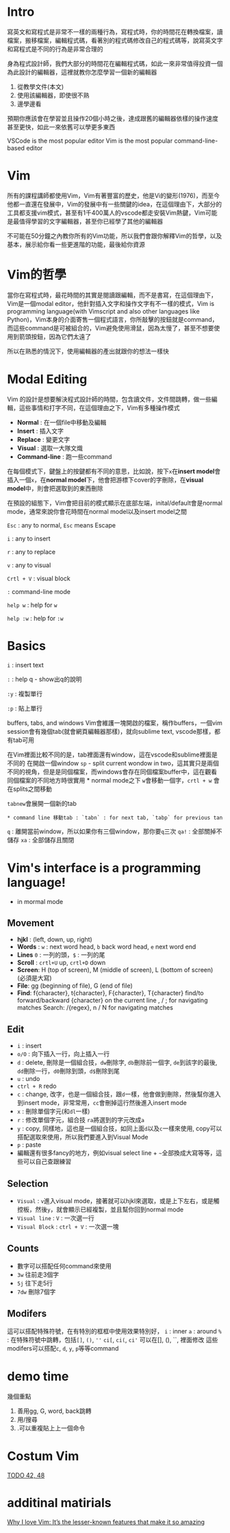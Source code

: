 # Intro
寫英文和寫程式是非常不一樣的兩種行為，寫程式時，你的時間花在轉換檔案，讀檔案，搬移檔案，編輯程式碼，看著別的程式碼修改自己的程式碼等，說寫英文字和寫程式是不同的行為是非常合理的

身為程式設計師，我們大部分的時間花在編輯程式碼，如此一來非常值得投資一個為此設計的編輯器，這裡就教你怎麼學習一個新的編輯器

1. 從教學文件(本文)
2. 使用該編輯器，即使很不熟
3. 邊學邊看

預期你應該會在學習並且操作20個小時之後，達成跟舊的編輯器依樣的操作速度甚至更快，如此一來依舊可以學更多東西

VSCode is the most popular editor
Vim is the most popular command-line-based editor

# Vim
所有的課程講師都使用Vim，Vim有著豐富的歷史，他是Vi的變形(1976)，而至今他都一直還在發展中，Vim的發展中有一些關鍵的idea，在這個理由下，大部分的工具都支援vim模式，甚至有1千400萬人的vscode都走安裝Vim熱鍵，Vim可能是最值得學習的文字編輯器，甚至你已經學了其他的編輯器

不可能在50分鐘之內教你所有的Vim功能，所以我們會跟你解釋Vim的哲學，以及基本，展示給你看一些更進階的功能，最後給你資源

# Vim的哲學
當你在寫程式時，最花時間的其實是閱讀跟編輯，而不是書寫，在這個理由下，Vim是一個modal editor，他針對插入文字和操作文字有不一樣的模式，Vim is programming language(with Vimscript and also other languages like Python)，Vim本身的介面寄售一個程式語言，你所敲擊的按鈕就是command，而這些command是可被組合的，Vim避免使用滑鼠，因為太慢了，甚至不想要使用到箭頭按鈕，因為它們太遠了

所以在熟悉的情況下，使用編輯器的產出就跟你的想法一樣快

# Modal Editing
Vim 的設計是想要解決程式設計師的時間，包含讀文件，文件間跳轉，做一些編輯，這些事情和打字不同，在這個理由之下，Vim有多種操作模式

* **Normal** : 在一個file中移動及編輯
* **Insert** : 插入文字
* **Replace** : 變更文字
* **Visual** : 選取一大隊文熾
* **Command-line** : 跑一些command

在每個模式下，鍵盤上的按鍵都有不同的意思，比如說，按下`x`在**insert model**會插入一個`x`，在**normal model**下，他會把游標下cover的字刪除，在**visual model**中，則會把選取到的東西刪除

在預設的組態下，Vim會把目前的模式顯示在底部左端，inital/default會是normal mode，通常來說你會花時間在normal model以及insert model之間

`Esc` : any to normal, `Esc` means Escape

`i` : any to insert

`r` : any to replace

`v` : any to visual

`Crtl + V` : visual block

`:` command-line mode

`help w` : help for `w`

`help :w` : help for `:w`

# Basics

`i` : insert text

`:` : help q - show出q的說明

`:y` : 複製單行

`:p` : 貼上單行

buffers, tabs, and windows
Vim會維護一塊開啟的檔案，稱作buffers，一個vim session會有幾個tab(就會網頁編輯器那樣)，就向sublime text, vscode那樣，都有tab可用

在Vim裡面比較不同的是，tab裡面還有window，這在vscode和sublime裡面是不同的
在開啟一個window `sp` - split current wondow in two，這其實只是兩個不同的視角，但是是同個檔案，而windows會存在同個檔案buffer中，這在觀看同個檔案的不同地方時很實用
    * normal mode之下 `w`會移動一個字，`crtl + w` 會在splits之間移動

`tabnew`會展開一個新的tab

    * command line 移動tab : `tabn` : for next tab, `tabp` for previous tan

`q` : 離開當前window，所以如果你有三個window，那你要`q`三次
`qa!` : 全部關掉不儲存
`xa` : 全部儲存且關閉

# Vim's interface is a programming language!
* in mormal mode
## Movement
* **hjkl** : (left, down, up, right)
* **Words** : `w` : next word head, `b` back word head, `e` next word end
* **Lines** `0` : 一列的頭，`$` : 一列的尾
* **Scroll** : `crtl+U` up, `crtl+D`  down
* **Screen**: H (top of screen), M (middle of screen), L (bottom of screen) (必須是大寫)
* **File**: gg (beginning of file), G (end of file)
* **Find**: f{character}, t{character}, F{character}, T{character}
            find/to forward/backward {character} on the current line
            , / ; for navigating matches 
            Search: /{regex}, n / N for navigating matches
## Edit
* `i` : insert
* `o/O` : 向下插入一行，向上插入一行
* `d` : delete, 刪除是一個組合技，`dw`刪除字, `db`刪除前一個字, `de`到該字的最後, `dd`刪除一行，`d0`刪除到頭，`d$`刪除到尾
* `u` : undo
* `ctrl + R` redo
* `c` : change, 改字，也是一個組合技，跟`d`一樣，他會做到刪除，然後幫你進入到insert mode，非常常用，`cc`會刪掉這行然後進入insert mode
* `x` : 刪除單個字元(和`dl`一樣)
* `r` : 修改單個字元，組合技 `ra`將選到的字元改成`a`
* `y` : copy, 同樣地，這也是一個組合技，如同上面`d`以及`c`一樣來使用, copy可以搭配選取來使用，所以我們要進入到Visual Mode
* `p` : paste
* 編輯還有很多fancy的地方，例如visual select line + `~`全部換成大寫等等，這些可以自己查跟練習

## Selection
* `Visual` : `v`進入visual mode，接著就可以hjkl來選取，或是上下左右，或是觸控板，然後`y`，就會顯示已經複製，並且幫你回到normal mode
* `Visual line` : `V` : 一次選一行
* `Visual Block` : `ctrl + V` : 一次選一塊

## Counts
* 數字可以搭配任何command來使用
* `3w` 往前走3個字
* `5j` 往下走5行
* `7dw` 刪除7個字

## Modifers
這可以搭配特殊符號，在有特別的框框中使用效果特別好，
`i` : inner
`a` : around
`%` : 在特殊符號中跳轉，包括`[]`, `()`, `''`
`ci[`, `ci(`, `ci'` 可以在[], (), ``, 裡面修改
這些modifers可以搭配`c`, `d`, `y`, `p`等等command

# demo time
幾個重點
1. 善用gg, G, word, back跳轉
2. 用/搜尋
3. .可以重複貼上上一個命令

# Costum Vim
[TODO 42, 48](https://missing.csail.mit.edu/2020/editors/)

# additinal matirials
[Why I love Vim: It’s the lesser-known features that make it so amazing](https://www.freecodecamp.org/news/learn-linux-vim-basic-features-19134461ab85/)


